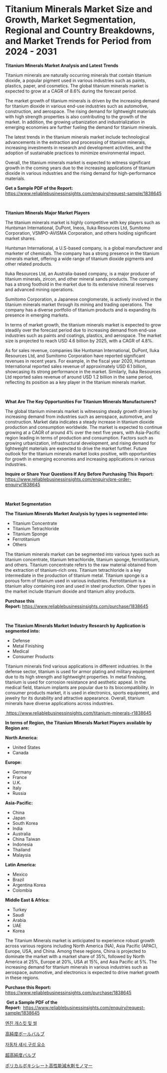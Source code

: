 <p><h1>Titanium Minerals Market Size and Growth, Market Segmentation, Regional and Country Breakdowns, and Market Trends for Period from 2024 -  2031</h1></p><p><strong>Titanium Minerals Market Analysis and Latest Trends</strong></p>
<p><p>Titanium minerals are naturally occurring minerals that contain titanium dioxide, a popular pigment used in various industries such as paints, plastics, paper, and cosmetics. The global titanium minerals market is expected to grow at a CAGR of 8.6% during the forecast period.</p><p>The market growth of titanium minerals is driven by the increasing demand for titanium dioxide in various end-use industries such as automotive, construction, and aerospace. The rising demand for lightweight materials with high strength properties is also contributing to the growth of the market. In addition, the growing urbanization and industrialization in emerging economies are further fueling the demand for titanium minerals.</p><p>The latest trends in the titanium minerals market include technological advancements in the extraction and processing of titanium minerals, increasing investments in research and development activities, and the adoption of sustainable practices to minimize environmental impact.</p><p>Overall, the titanium minerals market is expected to witness significant growth in the coming years due to the increasing applications of titanium dioxide in various industries and the rising demand for high-performance materials.</p></p>
<p><strong>Get a Sample PDF of the Report:&nbsp;</strong> <a href="https://www.reliablebusinessinsights.com/enquiry/request-sample/1838645">https://www.reliablebusinessinsights.com/enquiry/request-sample/1838645</a></p>
<p>&nbsp;</p>
<p><strong>Titanium Minerals Major Market Players</strong></p>
<p><p>The titanium minerals market is highly competitive with key players such as Huntsman International, DuPont, Ineos, Iluka Resources Ltd, Sumitomo Corporation, VSMPO-AVISMA Corporation, and others holding significant market shares. </p><p>Huntsman International, a U.S-based company, is a global manufacturer and marketer of chemicals. The company has a strong presence in the titanium minerals market, offering a wide range of titanium dioxide pigments and other related products.</p><p>Iluka Resources Ltd, an Australia-based company, is a major producer of titanium minerals, zircon, and other mineral sands products. The company has a strong foothold in the market due to its extensive mineral reserves and advanced mining operations.</p><p>Sumitomo Corporation, a Japanese conglomerate, is actively involved in the titanium minerals market through its mining and trading operations. The company has a diverse portfolio of titanium products and is expanding its presence in emerging markets.</p><p>In terms of market growth, the titanium minerals market is expected to grow steadily over the forecast period due to increasing demand from end-use industries such as paints and coatings, plastics, and aerospace. The market size is projected to reach USD 4.6 billion by 2025, with a CAGR of 4.8%.</p><p>As for sales revenue, companies like Huntsman International, DuPont, Iluka Resources Ltd, and Sumitomo Corporation have reported significant revenues in recent years. For example, in the fiscal year 2020, Huntsman International reported sales revenue of approximately USD 6.1 billion, showcasing its strong performance in the market. Similarly, Iluka Resources Ltd reported sales revenue of around USD 1.2 billion in the same period, reflecting its position as a key player in the titanium minerals market.</p></p>
<p>&nbsp;</p>
<p><strong>What Are The Key Opportunities For Titanium Minerals Manufacturers?</strong></p>
<p><p>The global titanium minerals market is witnessing steady growth driven by increasing demand from industries such as aerospace, automotive, and construction. Market data indicates a steady increase in titanium dioxide production and consumption worldwide. The market is expected to continue growing at a CAGR of around 4% over the next five years, with Asia-Pacific region leading in terms of production and consumption. Factors such as growing urbanization, infrastructural development, and rising demand for lightweight materials are expected to drive the market further. Future outlook for the titanium minerals market looks positive, with opportunities for growth in emerging economies and increasing applications in various industries.</p></p>
<p><strong>Inquire or Share Your Questions If Any Before Purchasing This Report:</strong> <a href="https://www.reliablebusinessinsights.com/enquiry/pre-order-enquiry/1838645">https://www.reliablebusinessinsights.com/enquiry/pre-order-enquiry/1838645</a></p>
<p>&nbsp;</p>
<p><strong>Market Segmentation</strong></p>
<p><strong>The Titanium Minerals Market Analysis by types is segmented into:</strong></p>
<p><ul><li>Titanium Concentrate</li><li>Titanium Tetrachloride</li><li>Titanium Sponge</li><li>Ferrotitanium</li><li>Others</li></ul></p>
<p><p>The titanium minerals market can be segmented into various types such as titanium concentrate, titanium tetrachloride, titanium sponge, ferrotitanium, and others. Titanium concentrate refers to the raw material obtained from the extraction of titanium-rich ores. Titanium tetrachloride is a key intermediate in the production of titanium metal. Titanium sponge is a porous form of titanium used in various industries. Ferrotitanium is a titanium alloy containing iron and used in steel production. Other types in the market include titanium dioxide and titanium alloy products.</p></p>
<p><strong>Purchase this Report:&nbsp;</strong><a href="https://www.reliablebusinessinsights.com/purchase/1838645">https://www.reliablebusinessinsights.com/purchase/1838645</a></p>
<p>&nbsp;</p>
<p><strong>The Titanium Minerals Market Industry Research by Application is segmented into:</strong></p>
<p><ul><li>Defense</li><li>Metal Finishing</li><li>Medical</li><li>Consumer Products</li></ul></p>
<p><p>Titanium minerals find various applications in different industries. In the defense sector, titanium is used for armor plating and military equipment due to its high strength and lightweight properties. In metal finishing, titanium is used for corrosion resistance and aesthetic appeal. In the medical field, titanium implants are popular due to its biocompatibility. In consumer products market, it is used in electronics, sports equipment, and jewelry for its durability and attractive appearance. Overall, titanium minerals have diverse applications across industries.</p></p>
<p><a href="https://www.reliablebusinessinsights.com/titanium-minerals-r1838645">&nbsp;https://www.reliablebusinessinsights.com/titanium-minerals-r1838645</a></p>
<p><strong>In terms of Region, the Titanium Minerals Market Players available by Region are:</strong></p>
<p>
    <p> <strong> North America: </strong>
        <ul>
            <li>United States</li>
            <li>Canada</li>
        </ul>
        </p> 
    <p> <strong> Europe: </strong>
        <ul>
            <li>Germany</li>
            <li>France</li>
            <li>U.K.</li>
            <li>Italy</li>
            <li>Russia</li>
        </ul>
        </p> 
    <p> <strong> Asia-Pacific: </strong>
        <ul>
            <li>China</li>
            <li>Japan</li>
            <li>South Korea</li>
            <li>India</li>
            <li>Australia</li>
            <li>China Taiwan</li>
            <li>Indonesia</li>
            <li>Thailand</li>
            <li>Malaysia</li>
        </ul>
        </p> 
    <p> <strong> Latin America: </strong>
        <ul>
            <li>Mexico</li>
            <li>Brazil</li>
            <li>Argentina Korea</li>
            <li>Colombia</li>
        </ul>
        </p> 
    <p> <strong> Middle East & Africa: </strong>
        <ul>
            <li>Turkey</li>
            <li>Saudi</li>
            <li>Arabia</li>
            <li>UAE</li>
            <li>Korea</li>
        </ul>
    </p>
    </p>
<p><p>The Titanium Minerals market is anticipated to experience robust growth across various regions including North America (NA), Asia Pacific (APAC), Europe, USA, and China. Among these regions, China is projected to dominate the market with a market share of 35%, followed by North America at 25%, Europe at 20%, USA at 15%, and Asia Pacific at 5%. The increasing demand for titanium minerals in various industries such as aerospace, automotive, and electronics is expected to drive market growth in these regions.</p></p>
<p><strong>Purchase this Report: </strong><a href="https://www.reliablebusinessinsights.com/purchase/1838645">https://www.reliablebusinessinsights.com/purchase/1838645</a></p>
<p>&nbsp;<strong>Get a Sample PDF of the Report:&nbsp;&nbsp;</strong><a href="https://www.reliablebusinessinsights.com/enquiry/request-sample/1838645">https://www.reliablebusinessinsights.com/enquiry/request-sample/1838645</a></p>
<p><strong></strong></p>
<p><p><a href="https://medium.com/@jadenraynor/2024%EB%85%84%EB%B6%80%ED%84%B0-2031%EB%85%84%EA%B9%8C%EC%A7%80%EC%9D%98-%EC%97%94%EC%A7%84-%EA%B0%80%EC%8A%A4%EC%BC%93-%EB%B0%8F-%EC%94%B0-%EC%8B%9C%EC%9E%A5-%EC%8B%A0%ED%9D%A5-%ED%8A%B8%EB%A0%8C%EB%93%9C%EC%99%80-%EB%AF%B8%EB%9E%98-%EC%A0%84%EB%A7%9D-37da2ac2908f">엔진 개스킷 및 씰</a></p><p><a href="https://medium.com/@verajwilson971/%E3%83%8F%E3%82%A4%E3%83%91%E3%83%BC%E3%82%AD%E3%83%A5%E3%83%AA%E3%83%BC%E3%83%9C%E3%83%BC%E3%83%AB%E3%83%90%E3%83%AB%E3%83%96%E7%94%A3%E6%A5%AD%E5%88%86%E6%9E%90%E3%83%AC%E3%83%9D%E3%83%BC%E3%83%88-%E3%81%9D%E3%81%AE%E5%B8%82%E5%A0%B4%E8%A6%8F%E6%A8%A1-%E3%82%B7%E3%82%A7%E3%82%A2-%E3%82%A2%E3%83%97%E3%83%AA%E3%82%B1%E3%83%BC%E3%82%B7%E3%83%A7%E3%83%B3-%E5%9C%B0%E5%9F%9F-%E7%AB%B6%E4%BA%89%E6%88%A6%E7%95%A5%E3%81%AB%E3%82%88%E3%82%8B%E3%83%88%E3%83%AC%E3%83%B3%E3%83%89-2024%E5%B9%B4-2031%E5%B9%B4-388ca301b5da">高純度ボールバルブ</a></p><p><a href="https://medium.com/@jadenraynor/%EC%9E%90%EB%8F%99%EC%B0%A8-%EC%83%A4%EC%8B%9C-%EA%B5%AC%EC%84%B1-%EC%9A%94%EC%86%8C-%EC%8B%9C%EC%9E%A5-%EA%B7%9C%EB%AA%A8-%EC%8B%9C%EC%9E%A5-%EC%84%B8%EB%B6%84%ED%99%94-%EC%8B%9C%EC%9E%A5-%EB%8F%99%ED%96%A5-%EB%B0%8F-%EC%84%B1%EC%9E%A5-%EB%B6%84%EC%84%9D-%EC%98%88%EC%B8%A1-2031%EB%85%84%EA%B9%8C%EC%A7%80-bc3e25eca876">자동차 섀시 구성 요소</a></p><p><a href="https://medium.com/@verajwilson971/2024%E5%B9%B4%E3%81%8B%E3%82%892031%E5%B9%B4%E3%81%BE%E3%81%A7%E3%81%AE%E6%9C%9F%E9%96%93%E3%81%AB%E3%81%8A%E3%81%91%E3%82%8B%E3%82%B0%E3%83%AD%E3%83%BC%E3%83%90%E3%83%AB%E8%B6%85%E9%AB%98%E7%B4%94%E5%BA%A6%E3%83%90%E3%83%AB%E3%83%96%E5%B8%82%E5%A0%B4%E3%81%AE%E6%A9%9F%E4%BC%9A%E3%81%A8%E4%BA%88%E6%B8%AC-22d3946fcb12">超高純度バルブ</a></p><p><a href="https://github.com/BrionnaBoyle/Market-Research-Report-List-1/blob/main/1100970135049.md">ポリカルボキシレート高性能減水剤モノマー</a></p></p>